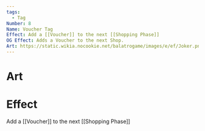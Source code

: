 ```yaml
---
tags:
  - Tag
Number: 8
Name: Voucher Tag
Effect: Add a [[Voucher]] to the next [[Shopping Phase]]
OG Effect: Adds a Voucher to the next Shop.
Art: https://static.wikia.nocookie.net/balatrogame/images/e/ef/Joker.png/revision/latest?cb=20230925003651
---
```

# Art
# Effect
Add a [[Voucher]] to the next [[Shopping Phase]]